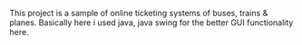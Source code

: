 This project is a sample of online ticketing systems of buses, trains & planes.
Basically here i used java, java swing for the better GUI functionality here. 
